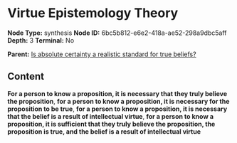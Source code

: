 # Virtue Epistemology Theory

**Node Type:** synthesis
**Node ID:** 6bc5b812-e6e2-418a-ae52-298a9dbc5aff
**Depth:** 3
**Terminal:** No

**Parent:** [Is absolute certainty a realistic standard for true beliefs?](is-absolute-certainty-a-realistic-standard-for-true-beliefs.md)

## Content

**For a person to know a proposition, it is necessary that they truly believe the proposition**, **for a person to know a proposition, it is necessary for the proposition to be true**, **for a person to know a proposition, it is necessary that the belief is a result of intellectual virtue**, **for a person to know a proposition, it is sufficient that they truly believe the proposition, the proposition is true, and the belief is a result of intellectual virtue**
